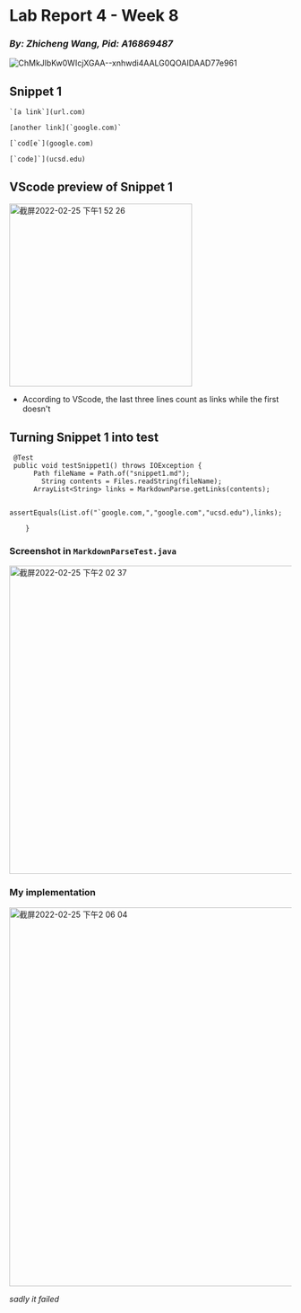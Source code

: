 # **Lab Report 4 - Week 8**
### _By: Zhicheng Wang, Pid: A16869487_

![ChMkJlbKw0WIcjXGAA--xnhwdi4AALG0QOAIDAAD77e961](https://user-images.githubusercontent.com/97211608/155808012-ab2fc7c3-5efb-4e53-80fe-2c25455232c5.jpg)

## Snippet 1 
```
`[a link`](url.com)

[another link](`google.com)`

[`cod[e`](google.com)

[`code]`](ucsd.edu)
```
## VScode preview of Snippet 1

<img width="326" alt="截屏2022-02-25 下午1 52 26" src="https://user-images.githubusercontent.com/97211608/155808129-19048715-b67f-4cd9-b3c4-d1a1b8355825.png">

- According to VScode, the last three lines count as links while the first doesn't

## Turning Snippet 1 into test 
```
 @Test
 public void testSnippet1() throws IOException {
      Path fileName = Path.of("snippet1.md");
	    String contents = Files.readString(fileName);
      ArrayList<String> links = MarkdownParse.getLinks(contents);

      assertEquals(List.of("`google.com,","google.com","ucsd.edu"),links);

    }
```
### Screenshot in `MarkdownParseTest.java`

<img width="549" alt="截屏2022-02-25 下午2 02 37" src="https://user-images.githubusercontent.com/97211608/155809147-3408ed3c-34a7-41b6-80a6-88d7a06a538d.png">


### My implementation 

<img width="675" alt="截屏2022-02-25 下午2 06 04" src="https://user-images.githubusercontent.com/97211608/155809506-c522521e-be6f-4f58-9ebc-b2c90ad743cc.png">

_sadly it failed_ 

